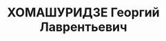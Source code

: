 ---
title: ХОМАШУРИДЗЕ Георгий Лаврентьевич
description: 'Род. в 1902, г. Кутаиси, грузин. Место проживания: г. Тбилиси, ул. Орбелиани
  № 4, Грузинская ССР. Род занятий: Юрисконсульт Грузинской конторы Главкожобувь.

  Осужден Тройкой при НКВД ГССР. Мера наказания: расстрел. Дата расстрела: 03.12.1937'
---